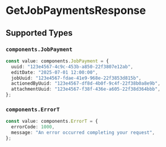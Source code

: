 # GetJobPaymentsResponse


## Supported Types

### `components.JobPayment`

```typescript
const value: components.JobPayment = {
  uuid: "123e4567-4c9c-453b-a850-22f3807e12ab",
  editDate: "2025-07-01 12:00:00",
  jobUuid: "123e4567-fdae-41e9-968e-22f3853d815b",
  actionedByUuid: "123e4567-df8d-4b0f-9c4f-22f38b0a8e9b",
  attachmentUuid: "123e4567-f38f-436e-a605-22f38d364bbb",
};
```

### `components.ErrorT`

```typescript
const value: components.ErrorT = {
  errorCode: 1000,
  message: "An error occurred completing your request",
};
```

